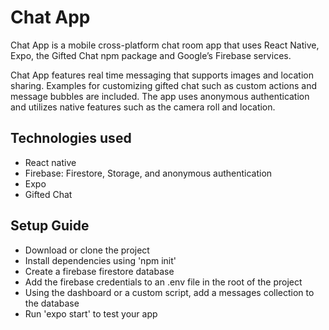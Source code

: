 # Chat App

Chat App is a mobile cross-platform chat room app that uses React Native, Expo, the Gifted Chat npm package and Google’s Firebase services.

Chat App features real time messaging that supports images and location sharing. Examples for customizing gifted chat such as custom actions and message bubbles are included. The app uses anonymous authentication and utilizes native features such as the camera roll and location.

## Technologies used

- React native
- Firebase: Firestore, Storage, and anonymous authentication
- Expo
- Gifted Chat

## Setup Guide

- Download or clone the project
- Install dependencies using 'npm init'
- Create a firebase firestore database 
- Add the firebase credentials to an .env file in the root of the project
- Using the dashboard or a custom script, add a messages collection to the database
- Run 'expo start' to test your app
